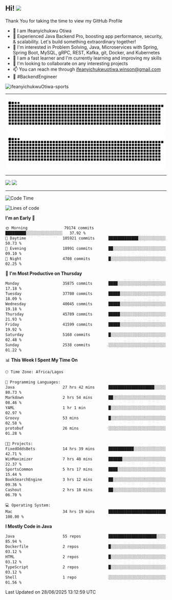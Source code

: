 <!-- BLOG-POST-LIST:START --><!-- BLOG-POST-LIST:END -->

## Hi! <img src="https://media.giphy.com/media/hvRJCLFzcasrR4ia7z/giphy.gif" width="4%"> 

Thank You for taking the time to view my GitHub Profile

- 👋 I am Ifeanyichukwu Otiwa
- 🚀 Experienced Java Backend Pro, boosting app performance, security, & scalability. Let's build something extraordinary together!
- 👀 I'm interested in Problem Solving, Java, Microservices with Spring, Spring Boot, MySQL, gRPC, REST, Kafka, git, Docker, and Kubernetes
- 🌱 I am a fast learner and I'm currently learning and improving my skills
- 💞️ I'm looking to collaborate on any interesting projects
- 📫 You can reach me through ifeanyichukwuotiwa.winson@gmail.com
- 🚀 #BackendEngineer

<p align="left" marginTop="10px"> <img src="https://komarev.com/ghpvc/?username=ifeanyichukwuOtiwa-sports&label=Profile%20views&color=0e75b6&style=for-the-badge" alt="ifeanyichukwuOtiwa-sports" /> </p>

***

<!--🐍📈SNAKEGRAPH / 🌐WEBSITE: https://github.com/Platane/snk -->
![github contribution grid snake animation](https://raw.githubusercontent.com/ifeanyichukwuOtiwa-sports/ifeanyichukwuOtiwa-sports/output/github-contribution-grid-snake-dark.svg#gh-dark-mode-only)![github contribution grid snake animation](https://raw.githubusercontent.com/ifeanyichukwuOtiwa-sports/ifeanyichukwuOtiwa-sports/output/github-contribution-grid-snake.svg#gh-light-mode-only)

***

<p float="left">
  <img float="left" src="https://github-readme-stats.vercel.app/api?username=ifeanyichukwuOtiwa-sports&count_private=true&include_all_commits=true&theme=react&show_icons=true" />
  <img float="right" src="https://github-readme-stats.vercel.app/api/top-langs/?username=ifeanyichukwuOtiwa-sports&layout=compact&show_icons=true&theme=react" /> 
</p>

***



<!--START_SECTION:waka-->
![Code Time](http://img.shields.io/badge/Code%20Time-3%2C893%20hrs%2033%20mins-blue)

![Lines of code](https://img.shields.io/badge/From%20Hello%20World%20I%27ve%20Written-55.6%20million%20lines%20of%20code-blue)

**I'm an Early 🐤** 

```text
🌞 Morning                79174 commits       █████████░░░░░░░░░░░░░░░░   37.92 % 
🌆 Daytime                105921 commits      █████████████░░░░░░░░░░░░   50.73 % 
🌃 Evening                18991 commits       ██░░░░░░░░░░░░░░░░░░░░░░░   09.10 % 
🌙 Night                  4708 commits        █░░░░░░░░░░░░░░░░░░░░░░░░   02.25 % 
```
📅 **I'm Most Productive on Thursday** 

```text
Monday                   35875 commits       ████░░░░░░░░░░░░░░░░░░░░░   17.18 % 
Tuesday                  37780 commits       █████░░░░░░░░░░░░░░░░░░░░   18.09 % 
Wednesday                40045 commits       █████░░░░░░░░░░░░░░░░░░░░   19.18 % 
Thursday                 45789 commits       █████░░░░░░░░░░░░░░░░░░░░   21.93 % 
Friday                   41599 commits       █████░░░░░░░░░░░░░░░░░░░░   19.92 % 
Saturday                 5168 commits        █░░░░░░░░░░░░░░░░░░░░░░░░   02.48 % 
Sunday                   2538 commits        ░░░░░░░░░░░░░░░░░░░░░░░░░   01.22 % 
```


📊 **This Week I Spent My Time On** 

```text
🕑︎ Time Zone: Africa/Lagos

💬 Programming Languages: 
Java                     27 hrs 42 mins      ████████████████████░░░░░   80.73 % 
Markdown                 2 hrs 54 mins       ██░░░░░░░░░░░░░░░░░░░░░░░   08.46 % 
YAML                     1 hr 1 min          █░░░░░░░░░░░░░░░░░░░░░░░░   02.97 % 
Groovy                   53 mins             █░░░░░░░░░░░░░░░░░░░░░░░░   02.58 % 
protobuf                 26 mins             ░░░░░░░░░░░░░░░░░░░░░░░░░   01.28 % 

🐱‍💻 Projects: 
FixedOddsBets            14 hrs 39 mins      ███████████░░░░░░░░░░░░░░   42.71 % 
WinMaximizer             7 hrs 40 mins       ██████░░░░░░░░░░░░░░░░░░░   22.37 % 
SportsCommon             5 hrs 17 mins       ████░░░░░░░░░░░░░░░░░░░░░   15.44 % 
BookSearchEngine         3 hrs 12 mins       ██░░░░░░░░░░░░░░░░░░░░░░░   09.36 % 
Cashout                  2 hrs 18 mins       ██░░░░░░░░░░░░░░░░░░░░░░░   06.70 % 

💻 Operating System: 
Mac                      34 hrs 19 mins      █████████████████████████   100.00 % 
```

**I Mostly Code in Java** 

```text
Java                     55 repos            █████████████████████░░░░   85.94 % 
Dockerfile               2 repos             █░░░░░░░░░░░░░░░░░░░░░░░░   03.12 % 
HTML                     2 repos             █░░░░░░░░░░░░░░░░░░░░░░░░   03.12 % 
TypeScript               2 repos             █░░░░░░░░░░░░░░░░░░░░░░░░   03.12 % 
Shell                    1 repo              ░░░░░░░░░░░░░░░░░░░░░░░░░   01.56 % 
```




 Last Updated on 28/06/2025 13:12:59 UTC
<!--END_SECTION:waka-->

<!--
<p align="center">
![trophy](https://github-profile-trophy.vercel.app/?username=ifeanyichukwuOtiwa-sports&theme=onedark) (https://github.com/ryo-ma/github-profile-trophy)
</p>
-->

<!---
ifeanyi-otiwa/ifeanyi-otiwa is a ✨ special ✨ repository because its `README.md` (this file) appears on your GitHub profile.
You can click the Preview link to take a look at your changes.
--->
